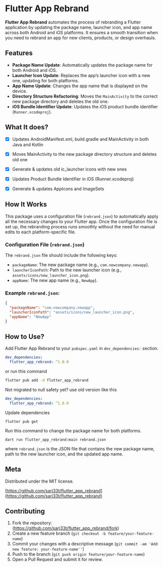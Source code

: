 # Flutter App Rebrand

**Flutter App Rebrand** automates the process of rebranding a Flutter application by updating the package name, launcher icon, and app name across both Android and iOS platforms. It ensures a smooth transition when you need to rebrand an app for new clients, products, or design overhauls.

## Features

- **Package Name Update**: Automatically updates the package name for both Android and iOS.
- **Launcher Icon Update**: Replaces the app’s launcher icon with a new one, updating for both platforms.
- **App Name Update**: Changes the app name that is displayed on the device.
- **Directory Structure Refactoring**: Moves the `MainActivity` to the correct new package directory and deletes the old one.
- **iOS Bundle Identifier Update**: Updates the iOS product bundle identifier (`Runner.xcodeproj`).


## What It does?
- [x] Updates AndroidManifest.xml, build.gradle and MainActivity in both Java and Kotlin
- [x] Moves MainActivity to the new package directory structure and deletes old one
- [x] Generate & updates old ic_launcher icons with new ones
- [x] Updates Product Bundle Identifier in iOS (Runner.xcodeproj)
- [x] Generate & updates AppIcons and ImageSets


## How It Works

This package uses a configuration file (`rebrand.json`) to automatically apply all the necessary changes to your Flutter app. Once the configuration file is set up, the rebranding process runs smoothly without the need for manual edits to each platform-specific file.

### Configuration File (`rebrand.json`)

The `rebrand.json` file should include the following keys:
- `packageName`: The new package name (e.g., `com.newcompany.newapp`).
- `launcherIconPath`: Path to the new launcher icon (e.g., `assets/icons/new_launcher_icon.png`).
- `appName`: The new app name (e.g., `NewApp`).

### Example `rebrand.json`:
```json
{
  "packageName": "com.newcompany.newapp",
  "launcherIconPath": "assets/icons/new_launcher_icon.png",
  "appName": "NewApp"
}
```


## How to Use?

Add Flutter App Rebrand to your `pubspec.yaml` in `dev_dependencies:` section.
```yaml
dev_dependencies: 
  flutter_app_rebrand: ^1.0.0
```
or run this command
```bash
flutter pub add -d flutter_app_rebrand
```
Not migrated to null safety yet? use old version like this
```yaml
dev_dependencies: 
  flutter_app_rebrand: ^1.0.0
```


Update dependencies
```
flutter pub get
```
Run this command to change the package name for both platforms.

```
dart run flutter_app_rebrand:main rebrand.json
```

where `rebrand.json` is the JSON file that contains the new package name, path to the new launcher icon, and the updated app name.


## Meta

Distributed under the MIT license.

[https://github.com/sarj33t/flutter_app_rebrand](https://github.com/sarj33t/flutter_app_rebrand)

## Contributing

1. Fork the repository: (<https://github.com/sarj33t/flutter_app_rebrand/fork>)
2. Create a new feature branch (`git checkout -b feature/your-feature-name`)
3. Commit your changes with a descriptive message (`git commit -am 'Add new feature: your-feature-name''`)
4. Push to the branch (`git push origin feature/your-feature-name`)
5. Open a Pull Request and submit it for review.